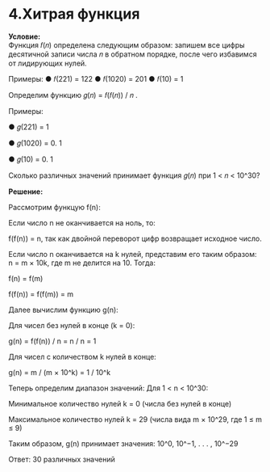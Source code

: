 # 4.Хитрая функция

**Условие:**  
Функция 𝑓(𝑛) определена следующим образом: запишем все цифры десятичной
записи числа 𝑛 в обратном порядке, после чего избавимся от лидирующих нулей.

Примеры:
● 𝑓(221) = 122
● 𝑓(1020) = 201
● 𝑓(10) = 1

Определим функцию 𝑔(𝑛) = 𝑓(𝑓(𝑛)) / 𝑛 .

Примеры:

● 𝑔(221) = 1

● 𝑔(1020) = 0. 1

● 𝑔(10) = 0. 1

Сколько различных значений принимает функция 𝑔(𝑛) при 1 < 𝑛 < 10^30?

**Решение:**

Рассмотрим функцую f(n):

 Если число n не оканчивается на ноль, то:
   
f(f(n)) = n, так как двойной переворот цифр возвращает исходное число.

 Если число n оканчивается на k нулей, представим его таким образом:
n = m × 10k, где m не делится на 10. Тогда:

f(n) = f(m)

f(f(n)) = f(f(m)) = m

Далее вычислим функцию g(n):

 Для чисел без нулей в конце (k = 0):

g(n) = f(f(n)) / n = n / n = 1

 Для чисел с количеством k нулей в конце:

g(n) = m / (m × 10^k) = 1 / 10^k

Теперь определим диапазон значений:
Для 1 < n < 10^30:

 Минимальное количество нулей k = 0 (числа без нулей в конце)

 Максимальное количество нулей k = 29 (числа вида m × 10^29, где
1 ≤ m ≤ 9)

Таким образом, g(n) принимает значения:
10^0, 10^−1, . . . , 10^−29

Ответ: 30 различных значений 
